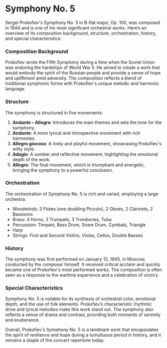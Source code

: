 # Symphony No. 5

Sergei Prokofiev's Symphony No. 5 in B-flat major, Op. 100, was composed in 1944 and is one of his most significant orchestral works. Here’s an overview of its composition background, structure, orchestration, history, and special characteristics:

### Composition Background
Prokofiev wrote the Fifth Symphony during a time when the Soviet Union was enduring the hardships of World War II. He aimed to create a work that would embody the spirit of the Russian people and provide a sense of hope and upliftment amid adversity. The composition reflects a blend of traditional symphonic forms with Prokofiev's unique melodic and harmonic language.

### Structure
The symphony is structured in five movements:
1. **Andante – Allegro**: Introduces the main themes and sets the tone for the symphony.
2. **Andante**: A more lyrical and introspective movement with rich harmonies.
3. **Allegro giocoso**: A lively and playful movement, showcasing Prokofiev's witty style.
4. **Adagio**: A somber and reflective movement, highlighting the emotional depth of the work.
5. **Allegro**: The final movement, which is triumphant and energetic, bringing the symphony to a powerful conclusion.

### Orchestration
The orchestration of Symphony No. 5 is rich and varied, employing a large orchestra:
- Woodwinds: 3 Flutes (one doubling Piccolo), 2 Oboes, 2 Clarinets, 2 Bassoons
- Brass: 4 Horns, 3 Trumpets, 3 Trombones, Tuba
- Percussion: Timpani, Bass Drum, Snare Drum, Cymbals, Triangle
- Harp
- Strings: First and Second Violins, Violas, Cellos, Double Basses

### History
The symphony was first performed on January 13, 1945, in Moscow, conducted by the composer himself. It received critical acclaim and quickly became one of Prokofiev's most performed works. The composition is often seen as a response to the wartime experience and a celebration of victory.

### Special Characteristics
Symphony No. 5 is notable for its synthesis of orchestral color, emotional depth, and the use of folk elements. Prokofiev’s characteristic rhythmic drive and lyrical melodies make this work stand out. The symphony also reflects a sense of drama and contrast, providing both moments of serenity and exuberance.

Overall, Prokofiev's Symphony No. 5 is a landmark work that encapsulates the spirit of resilience and hope during a tumultuous period in history, and it remains a staple of the concert repertoire today.